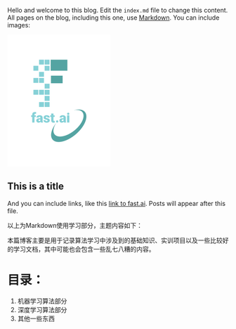 Hello and welcome to this blog. Edit the `index.md` file to change this content. All pages on the blog, including this one, use [Markdown](https://guides.github.com/features/mastering-markdown/). You can include images:

![Image of fast.ai logo](images/logo.png)

## This is a title

And you can include links, like this [link to fast.ai](https://www.fast.ai). Posts will appear after this file. 

以上为Markdown使用学习部分，主题内容如下：

本篇博客主要是用于记录算法学习中涉及到的基础知识、实训项目以及一些比较好的学习文档，其中可能也会包含一些乱七八糟的内容。

# 目录：
1. 机器学习算法部分
2. 深度学习算法部分
3. 其他一些东西

